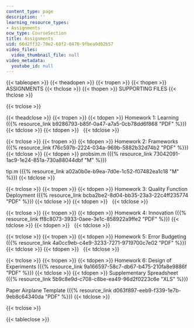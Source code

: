 ```yaml
---
content_type: page
description: ''
learning_resource_types:
- Assignments
ocw_type: CourseSection
title: Assignments
uid: 66d2ff32-70e2-68f2-0470-9fbea9d02b57
video_files:
  video_thumbnail_file: null
video_metadata:
  youtube_id: null
---
```


{{< tableopen >}}
{{< theadopen >}}
{{< tropen >}}
{{< thopen >}}
ASSIGNMENTS
{{< thclose >}}
{{< thopen >}}
SUPPORTING FILES
{{< thclose >}}

{{< trclose >}}

{{< theadclose >}}
{{< tropen >}}
{{< tdopen >}}
Homework 1: Learning ({{% resource_link b9286793-b85f-0a47-a7a5-0cb78dd6f868 "PDF" %}})
{{< tdclose >}}
{{< tdopen >}}
 
{{< tdclose >}}

{{< trclose >}}
{{< tropen >}}
{{< tdopen >}}
Homework 2: Frameworks ({{% resource_link f76c597b-2224-034a-969b-5882b32d74b2 "PDF" %}})
{{< tdclose >}}
{{< tdopen >}}
probsim.m ({{% resource_link 73042091-1ac9-1e24-851a-730a88044dbf "M" %}})  
  
tip.m ({{% resource_link a02a0b0e-b9ea-7d0e-1c52-f07482ea1c18 "M" %}})
{{< tdclose >}}

{{< trclose >}}
{{< tropen >}}
{{< tdopen >}}
Homework 3: Quality Function Deployment ({{% resource_link bcba2be2-8d04-bb35-23a3-22c4ff235774 "PDF" %}})
{{< tdclose >}}
{{< tdopen >}}
 
{{< tdclose >}}

{{< trclose >}}
{{< tropen >}}
{{< tdopen >}}
Homework 4: Innovation ({{% resource_link ff8c8073-3933-0aee-3e1c-858922a9ffe2 "PDF" %}})
{{< tdclose >}}
{{< tdopen >}}
 
{{< tdclose >}}

{{< trclose >}}
{{< tropen >}}
{{< tdopen >}}
Homework 5: Error Budgeting ({{% resource_link 4a0cc9eb-c4e9-3233-7271-9719700c7e02 "PDF" %}})
{{< tdclose >}}
{{< tdopen >}}
 
{{< tdclose >}}

{{< trclose >}}
{{< tropen >}}
{{< tdopen >}}
Homework 6: Design of Experiments ({{% resource_link 9a166597-58c7-db67-b475-210fa8e9886f "PDF" %}})
{{< tdclose >}}
{{< tdopen >}}
Supplementary Spreadsheet ({{% resource_link 5b9c8e9d-c708-c8be-ea49-96d2f0223c6e "XLS" %}})  
  
Paper Airplane Template ({{% resource_link d063f897-eeb9-f339-1e7b-9eb8c64340da "PDF" %}})
{{< tdclose >}}

{{< trclose >}}

{{< tableclose >}}